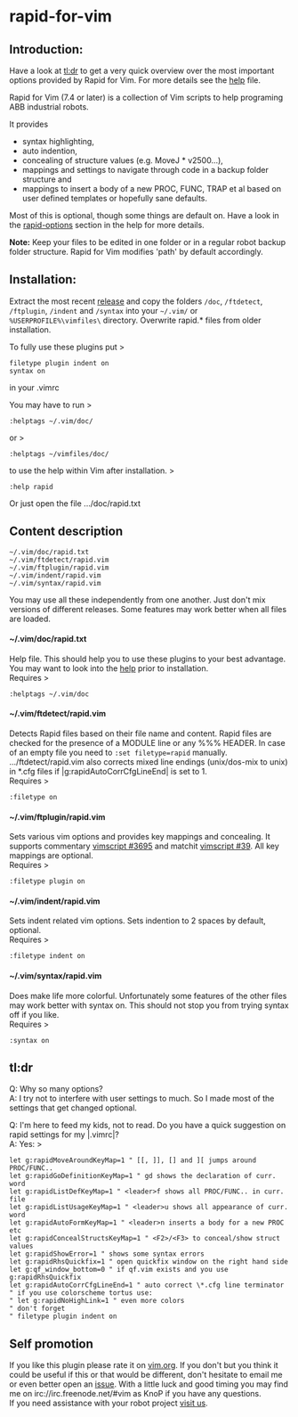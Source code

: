 # rapid-for-vim

## Introduction:

Have a look at [tl:dr][2] to get a very quick overview over the most important
options provided by Rapid for Vim. For more details see the [help][3] file.

Rapid for Vim (7.4 or later) is a collection of Vim scripts to help programing
ABB industrial robots. 

It provides

* syntax highlighting, 
* auto indention,
* concealing of structure values (e.g. MoveJ \* v2500...),
* mappings and settings to navigate through code in a backup folder structure
  and 
* mappings to insert a body of a new PROC, FUNC, TRAP et al based on user
  defined templates or hopefully sane defaults. 

Most of this is optional, though some things are default on. Have a look in
the [rapid-options][6] section in the help for more details.

**Note:** Keep your files to be edited in one folder or in a regular robot
backup folder structure. Rapid for Vim modifies 'path' by default accordingly.

## Installation:

Extract the most recent [release][1] and copy the folders 
`/doc`, `/ftdetect`, `/ftplugin`, `/indent` and `/syntax` 
into your `~/.vim/` or `%USERPROFILE%\vimfiles\` directory. 
Overwrite rapid.\* files from older installation. 

To fully use these plugins put >

    filetype plugin indent on
    syntax on

in your .vimrc

You may have to run >

    :helptags ~/.vim/doc/

or >

    :helptags ~/vimfiles/doc/

to use the help within Vim after installation. >

    :help rapid

Or just open the file .../doc/rapid.txt

## Content description

    ~/.vim/doc/rapid.txt
    ~/.vim/ftdetect/rapid.vim
    ~/.vim/ftplugin/rapid.vim
    ~/.vim/indent/rapid.vim
    ~/.vim/syntax/rapid.vim

You may use all these independently from one another. Just don't mix versions
of different releases. Some features may work better when all files are loaded.

#### ~/.vim/doc/rapid.txt
Help file. This should help you to use these plugins to your best advantage.
You may want to look into the [help][3] prior to installation.  
Requires >

    :helptags ~/.vim/doc
  
  
#### ~/.vim/ftdetect/rapid.vim
Detects Rapid files based on their file name and content. Rapid files are
checked for the presence of a MODULE line or any %%% HEADER. In case of an
empty file you need to `:set filetype=rapid` manually.  
.../ftdetect/rapid.vim also corrects mixed line endings (unix/dos-mix to unix)
in \*.cfg files if |g:rapidAutoCorrCfgLineEnd| is set to 1.  
Requires >

    :filetype on
  
  
#### ~/.vim/ftplugin/rapid.vim
Sets various vim options and provides key mappings and concealing. It supports
commentary [vimscript #3695][7] and matchit [vimscript #39][8]. All key
mappings are optional.  
Requires >

    :filetype plugin on
  
  
#### ~/.vim/indent/rapid.vim
Sets indent related vim options. Sets indention to 2 spaces by default,
optional.  
Requires >

    :filetype indent on
  
  
#### ~/.vim/syntax/rapid.vim
Does make life more colorful. Unfortunately some features of the other files
may work better with syntax on. This should not stop you from trying syntax
off if you like.  
Requires >

    :syntax on
  
  
## tl:dr

Q: Why so many options?  
A: I try not to interfere with user settings to much. So I made most of the
   settings that get changed optional.

Q: I'm here to feed my kids, not to read. Do you have a quick suggestion on
   rapid settings for my |.vimrc|?  
A: Yes: >

    let g:rapidMoveAroundKeyMap=1 " [[, ]], [] and ][ jumps around PROC/FUNC..
    let g:rapidGoDefinitionKeyMap=1 " gd shows the declaration of curr. word
    let g:rapidListDefKeyMap=1 " <leader>f shows all PROC/FUNC.. in curr. file
    let g:rapidListUsageKeyMap=1 " <leader>u shows all appearance of curr. word
    let g:rapidAutoFormKeyMap=1 " <leader>n inserts a body for a new PROC etc
    let g:rapidConcealStructsKeyMap=1 " <F2>/<F3> to conceal/show struct values
    let g:rapidShowError=1 " shows some syntax errors
    let g:rapidRhsQuickfix=1 " open quickfix window on the right hand side
    let g:qf_window_bottom=0 " if qf.vim exists and you use g:rapidRhsQuickfix
    let g:rapidAutoCorrCfgLineEnd=1 " auto correct \*.cfg line terminator
    " if you use colorscheme tortus use:
    " let g:rapidNoHighLink=1 " even more colors
    " don't forget
    " filetype plugin indent on

## Self promotion

If you like this plugin please rate it on [vim.org][4]. If you don't but you
think it could be useful if this or that would be different, don't hesitate to
email me or even better open an [issue][5]. With a little luck and good
timing you may find me on irc://irc.freenode.net/#vim as KnoP if you have any
questions.  
If you need assistance with your robot project [visit us][9].

[1]: https://github.com/KnoP-01/rapid-for-vim/releases/latest
[2]: https://github.com/KnoP-01/rapid-for-vim#tldr
[3]: https://github.com/KnoP-01/rapid-for-vim/blob/master/doc/rapid.txt#L154
[6]: https://github.com/KnoP-01/rapid-for-vim/blob/master/doc/rapid.txt#L171
[4]: https://vim.sourceforge.io/scripts/script.php?script_id=5348
[5]: https://github.com/KnoP-01/rapid-for-vim/issues
[7]: https://vim.sourceforge.io/scripts/script.php?script_id=3695
[8]: https://vim.sourceforge.io/scripts/script.php?script_id=39
[9]: http://www.graeff.de
